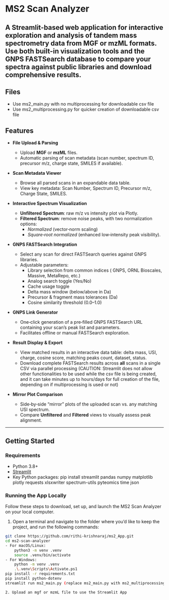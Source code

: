 # MS2 Scan Analyzer

A Streamlit-based web application for interactive exploration and analysis of tandem mass spectrometry data from MGF or mzML formats. Use both built-in visualization tools and the GNPS FASTSearch database to compare your spectra against public libraries and download comprehensive results.
---

## Files
- Use ms2_main.py with no multiprocessing for downloadable csv file
- Use ms2_multiprocessing.py for quicker creation of downloadable csv file

## Features

- **File Upload & Parsing**  
  - Upload **MGF** or **mzML** files.  
  - Automatic parsing of scan metadata (scan number, spectrum ID, precursor m/z, charge state, SMILES if available).  

- **Scan Metadata Viewer**  
  - Browse all parsed scans in an expandable data table.  
  - View key metadata: Scan Number, Spectrum ID, Precursor m/z, Charge State, SMILES.

- **Interactive Spectrum Visualization**  
  - **Unfiltered Spectrum**: raw m/z vs intensity plot via Plotly.  
  - **Filtered Spectrum**: remove noise peaks, with two normalization options:  
    - _Normalized_ (vector‐norm scaling)  
    - _Square‐root normalized_ (enhanced low‐intensity peak visibility).

- **GNPS FASTSearch Integration**  
  - Select any scan for direct FASTSearch queries against GNPS libraries.  
  - Adjustable parameters:  
    - Library selection from common indices ( GNPS, ORNL Bioscales, Massive, MetaRepo, etc.)  
    - Analog search toggle (Yes/No)  
    - Cache usage toggle  
    - Delta mass window (below/above in Da)  
    - Precursor & fragment mass tolerances (Da)  
    - Cosine similarity threshold (0.0–1.0)  

- **GNPS Link Generator**  
  - One‐click generation of a pre‐filled GNPS FASTSearch URL containing your scan’s peak list and parameters.  
  - Facilitates offline or manual FASTSearch exploration.

- **Result Display & Export**  
  - View matched results in an interactive data table: delta mass, USI, charge, cosine score, matching peaks count, dataset, status.  
  - Download complete FASTSearch results across **all** scans in a single CSV via parallel processing (CAUTION: Streamlit does not allow other functionalities to be used while the csv file is being created, and it can take minutes up to hours/days for full creation of the file, depending on if multiprocessing is used or not)  

- **Mirror Plot Comparison**  
  - Side‐by‐side “mirror” plots of the uploaded scan vs. any matching USI spectrum.  
  - Compare **Unfiltered** and **Filtered** views to visually assess peak alignment.

---
## Getting Started

### Requirements

- Python 3.8+  
- [Streamlit](https://streamlit.io/)  
- Key Python packages:
  pip install streamlit pandas numpy matplotlib plotly requests xlsxwriter spectrum-utils pyteomics time json

### Running the App Locally

Follow these steps to download, set up, and launch the MS2 Scan Analyzer on your local computer.

1. Open a terminal and navigate to the folder where you’d like to keep the project, and run the following commands:  
```bash
git clone https://github.com/rithi-krishnaraj/ms2_App.git
cd ms2-scan-analyzer
- For macOS/Linux:
    python3 -m venv .venv
    source .venv/bin/activate
- For Windows:
    python -m venv .venv
    .\.venv\Scripts\Activate.ps1
pip install -r requirements.txt
pip install python-dotenv
streamlit run ms2_main.py (replace ms2_main.py with ms2_multiprocessing for faster csv file creation)

2. Upload an mgf or mzmL file to use the Streamlit App




